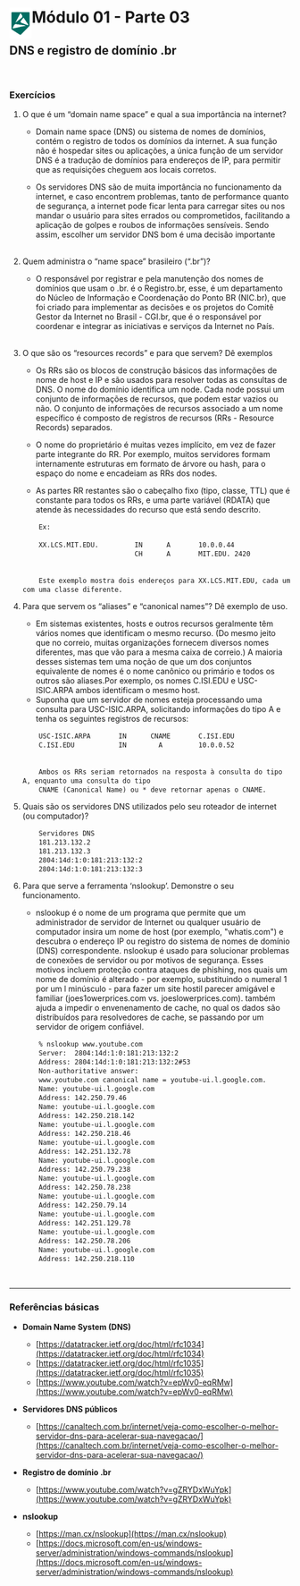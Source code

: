 <div display="flex">
    <img src="../../MODULO-04/assets/imgs/alpha-logo.png" width="40px" align="left"/>
    <h1>Módulo 01 - Parte 03</h1>
</div>

## DNS e registro de domínio .br

&nbsp;

### Exercícios

1. O que é um “domain name space” e qual a sua importância na internet?

    - Domain name space (DNS) ou sistema de nomes de domínios, contém o registro de todos os domínios da internet. A sua função não é hospedar sites ou aplicações, a única função de um servidor DNS é a tradução de domínios para endereços de IP, para permitir que as requisições cheguem aos locais corretos.

    - Os servidores DNS são de muita importância no funcionamento da internet, e caso encontrem problemas, tanto de performance quanto de segurança, a internet pode ficar lenta para carregar sites ou nos mandar o usuário para sites errados ou comprometidos, facilitando a aplicação de golpes e roubos de informações sensíveis. Sendo assim, escolher um servidor DNS bom é uma decisão importante <br><br>

1. Quem administra o “name space” brasileiro (“.br”)?

    - O responsável por registrar e pela manutenção dos nomes de domínios que usam o .br. é o Registro.br, esse, é um departamento do Núcleo de Informação e Coordenação do Ponto BR (NIC.br), que foi criado para implementar as decisões e os projetos do Comitê Gestor da Internet no Brasil - CGI.br, que é o responsável por coordenar e integrar as iniciativas e serviços da Internet no País.
    <br><br>

1. O que são os “resources records” e para que servem? Dê exemplos

    - Os RRs são os blocos de construção básicos das informações de nome de host e IP e são usados para resolver todas as consultas de DNS. O nome do domínio identifica um node. Cada node possui um conjunto de informações de recursos, que podem estar vazios ou não. O conjunto de informações de recursos associado a um nome específico é composto de registros de recursos (RRs - Resource Records) separados.

    - O nome do proprietário é muitas vezes implícito, em vez de fazer parte integrante do RR. Por exemplo, muitos servidores formam internamente estruturas em formato de árvore ou hash, para o espaço do nome e encadeiam as RRs dos nodes.

    - As partes RR restantes são o cabeçalho fixo (tipo, classe, TTL) que é constante para todos os RRs, e uma parte variável (RDATA) que atende às necessidades do recurso que está sendo descrito.

    ```git
        Ex:

        XX.LCS.MIT.EDU.         IN      A       10.0.0.44
                                CH      A       MIT.EDU. 2420


        Este exemplo mostra dois endereços para XX.LCS.MIT.EDU, cada um com uma classe diferente.
    ```

1. Para que servem os “aliases” e “canonical names”? Dê exemplo de uso.

    - Em sistemas existentes, hosts e outros recursos geralmente têm vários nomes que identificam o mesmo recurso. (Do mesmo jeito que no correio, muitas organizações fornecem diversos nomes diferentes, mas que vão para a mesma caixa de correio.) A maioria desses sistemas tem uma noção de que um dos conjuntos equivalente de nomes é o nome canônico ou primário e todos os outros são aliases.Por exemplo, os nomes C.ISI.EDU e USC-ISIC.ARPA ambos identificam o mesmo host.
    - Suponha que um servidor de nomes esteja processando uma consulta para USC-ISIC.ARPA, solicitando informações do tipo A e tenha os seguintes registros de recursos:

    ```git
        USC-ISIC.ARPA       IN      CNAME       C.ISI.EDU
        C.ISI.EDU           IN        A         10.0.0.52
        
        
        Ambos os RRs seriam retornados na resposta à consulta do tipo A, enquanto uma consulta do tipo
        CNAME (Canonical Name) ou * deve retornar apenas o CNAME.
    ```

1. Quais são os servidores DNS utilizados pelo seu roteador de internet (ou computador)?

    ```git
        Servidores DNS
        181.213.132.2
        181.213.132.3
        2804:14d:1:0:181:213:132:2
        2804:14d:1:0:181:213:132:3
    ```

1. Para que serve a ferramenta ‘nslookup’. Demonstre o seu funcionamento.

    - nslookup é o nome de um programa que permite que um administrador de servidor de Internet ou qualquer usuário de computador insira um nome de host (por exemplo, "whatis.com") e descubra o endereço IP ou registro do sistema de nomes de domínio (DNS) correspondente. nslookup é usado para solucionar problemas de conexões de servidor ou por motivos de segurança. Esses motivos incluem proteção contra ataques de phishing, nos quais um nome de domínio é alterado - por exemplo, substituindo o numeral 1 por um l minúsculo - para fazer um site hostil parecer amigável e familiar (joes1owerprices.com vs. joeslowerprices.com). também ajuda a impedir o envenenamento de cache, no qual os dados são distribuídos para resolvedores de cache, se passando por um servidor de origem confiável.

    ```git
        % nslookup www.youtube.com
        Server:  2804:14d:1:0:181:213:132:2
        Address: 2804:14d:1:0:181:213:132:2#53
        Non-authoritative answer:
        www.youtube.com canonical name = youtube-ui.l.google.com.
        Name: youtube-ui.l.google.com
        Address: 142.250.79.46
        Name: youtube-ui.l.google.com
        Address: 142.250.218.142
        Name: youtube-ui.l.google.com
        Address: 142.250.218.46
        Name: youtube-ui.l.google.com
        Address: 142.251.132.78
        Name: youtube-ui.l.google.com
        Address: 142.250.79.238
        Name: youtube-ui.l.google.com
        Address: 142.250.78.238
        Name: youtube-ui.l.google.com
        Address: 142.250.79.14
        Name: youtube-ui.l.google.com
        Address: 142.251.129.78
        Name: youtube-ui.l.google.com
        Address: 142.250.78.206
        Name: youtube-ui.l.google.com
        Address: 142.250.218.110
    ```

&nbsp;

---
### Referências básicas

- **Domain Name System (DNS)**
  - [https://datatracker.ietf.org/doc/html/rfc1034](https://datatracker.ietf.org/doc/html/rfc1034)
  - [https://datatracker.ietf.org/doc/html/rfc1035](https://datatracker.ietf.org/doc/html/rfc1035)
  - [https://www.youtube.com/watch?v=epWv0-eqRMw](https://www.youtube.com/watch?v=epWv0-eqRMw)

- **Servidores DNS públicos**
  - [https://canaltech.com.br/internet/veja-como-escolher-o-melhor-servidor-dns-para-acelerar-sua-navegacao/](https://canaltech.com.br/internet/veja-como-escolher-o-melhor-servidor-dns-para-acelerar-sua-navegacao/)

- **Registro de domínio .br**
  - [https://www.youtube.com/watch?v=gZRYDxWuYpk](https://www.youtube.com/watch?v=gZRYDxWuYpk)

- **nslookup**
  - [https://man.cx/nslookup](https://man.cx/nslookup)
  - [https://docs.microsoft.com/en-us/windows-server/administration/windows-commands/nslookup](https://docs.microsoft.com/en-us/windows-server/administration/windows-commands/nslookup)
